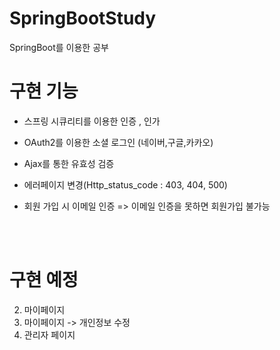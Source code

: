 # SpringBootStudy
SpringBoot를 이용한 공부


# 구현 기능
- 스프링 시큐리티를 이용한 인증 , 인가

- OAuth2를 이용한 소셜 로그인 (네이버,구글,카카오)

- Ajax를 통한 유효성 검증

- 에러페이지 변경(Http_status_code : 403, 404, 500)

- 회원 가입 시 이메일 인증 => 이메일 인증을 못하면 회원가입 불가능

<br>
<br>

# 구현 예정

2. 마이페이지
3. 마이페이지 -> 개인정보 수정
4. 관리자 페이지
